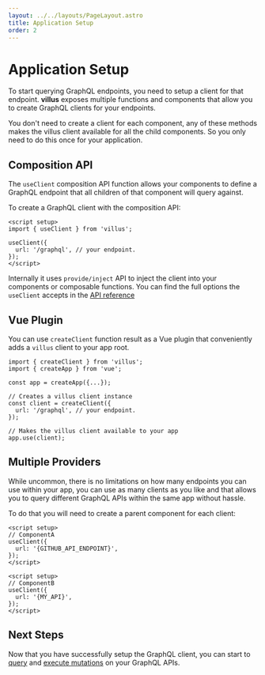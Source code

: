 ```yaml
---
layout: ../../layouts/PageLayout.astro
title: Application Setup
order: 2
---
```


# Application Setup

To start querying GraphQL endpoints, you need to setup a client for that endpoint. **villus** exposes multiple functions and components that allow you to create GraphQL clients for your endpoints.

You don't need to create a client for each component, any of these methods makes the villus client available for all the child components. So you only need to do this once for your application.

## Composition API

The `useClient` composition API function allows your components to define a GraphQL endpoint that all children of that component will query against.

To create a GraphQL client with the composition API:

```vue[App.vue]
<script setup>
import { useClient } from 'villus';

useClient({
  url: '/graphql', // your endpoint.
});
</script>
```

Internally it uses `provide/inject` API to inject the client into your components or composable functions. You can find the full options the `useClient` accepts in the [API reference](/api/client)

## Vue Plugin

You can use `createClient` function result as a Vue plugin that conveniently adds a `villus` client to your app root.

```js[main.js]
import { createClient } from 'villus';
import { createApp } from 'vue';

const app = createApp({...});

// Creates a villus client instance
const client = createClient({
  url: '/graphql', // your endpoint.
});

// Makes the villus client available to your app
app.use(client);
```

## Multiple Providers

While uncommon, there is no limitations on how many endpoints you can use within your app, you can use as many clients as you like and that allows you to query different GraphQL APIs within the same app without hassle.

To do that you will need to create a parent component for each client:

```vue
<script setup>
// ComponentA
useClient({
  url: '{GITHUB_API_ENDPOINT}',
});
</script>

<script setup>
// ComponentB
useClient({
  url: '{MY_API}',
});
</script>
```

## Next Steps

Now that you have successfully setup the GraphQL client, you can start to [query](/guide/queries) and [execute mutations](/guide/mutations) on your GraphQL APIs.
